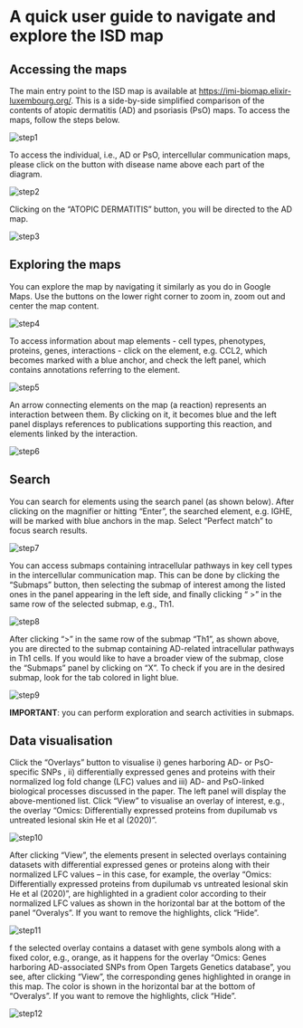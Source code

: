 # A quick user guide to navigate and explore the ISD map  

## Accessing the maps

The main entry point to the ISD map is available at https://imi-biomap.elixir-luxembourg.org/. This is a side-by-side simplified comparison of the contents of atopic dermatitis (AD) and psoriasis (PsO) maps. To access the maps, follow the steps below.




![step1](https://github.com/user-attachments/assets/f5cab09b-faf6-4d10-a367-d3928dce6c2d)



To access the individual, i.e., AD or PsO, intercellular communication maps, please click on the button with disease name above each part of the diagram.  

 ![step2](https://github.com/user-attachments/assets/3187aaaf-da58-41f7-97dd-c51387d516e6)


Clicking on the “ATOPIC DERMATITIS” button, you will be directed to the AD map. 

![step3](https://github.com/user-attachments/assets/9d284197-04e1-47b4-a53a-b3a1498a4b8b)





## Exploring the maps
You can explore the map by navigating it similarly as you do in Google Maps. Use the buttons on the lower right corner to zoom in, zoom out and center the map content.
 
![step4](https://github.com/user-attachments/assets/cc0e362b-a196-46b6-974b-640eb1ac9e63)


To access information about map elements - cell types, phenotypes, proteins, genes, interactions - click on the element, e.g. CCL2, which becomes marked with a blue anchor, and check the left panel, which contains annotations referring to the element.

 ![step5](https://github.com/user-attachments/assets/053df113-5608-47ac-b586-32695495e260)


An arrow connecting elements on the map (a reaction) represents an interaction between them. By clicking on it, it becomes blue and the left panel displays references to publications supporting this reaction, and elements linked by the interaction.

 ![step6](https://github.com/user-attachments/assets/baf2be09-f6c7-4b5a-9076-63032f0b2c05)


## Search
You can search for elements using the search panel (as shown below). After clicking on  the magnifier or hitting “Enter”, the searched element, e.g. IGHE, will be marked with blue anchors in the map. Select “Perfect match” to focus search results.  

![step7](https://github.com/user-attachments/assets/f838d8cd-bb85-4192-8d24-28755460ffc9)

 

You can access submaps containing intracellular pathways in key cell types in the intercellular communication map. This can be done by clicking the “Submaps” button, then selecting the submap of interest among the listed ones in the panel appearing in the left side, and finally clicking “ >” in the same row of the selected submap, e.g., Th1.	

 ![step8](https://github.com/user-attachments/assets/1ad57923-a2b3-45ae-8b97-011f89d256d2)


After clicking “>” in the same row of the submap “Th1”, as shown above, you are directed to the submap containing AD-related intracellular pathways in Th1 cells. If you would like to have a broader view of the submap, close the “Submaps” panel by clicking on “X”. To check if you are in the desired submap, look for the tab colored in light blue.

![step9](https://github.com/user-attachments/assets/27168a2c-a8ca-46db-a438-485210d22e12)

 
**IMPORTANT**: you can perform exploration and search activities in submaps.

## Data visualisation

Click the “Overlays” button to visualise i) genes harboring AD- or PsO-specific SNPs , ii) differentially expressed genes and proteins with their normalized log fold change (LFC) values and iii) AD- and PsO-linked biological processes discussed in the paper. The left panel will display the above-mentioned list. Click “View” to visualise an overlay of interest, e.g., the overlay “Omics: Differentially expressed proteins from dupilumab vs untreated lesional skin He et al (2020)”.

![step10](https://github.com/user-attachments/assets/46f2fd28-92d7-45d9-b457-837251327752)


After clicking “View”, the elements present in selected overlays containing datasets with differential expressed genes or proteins along with their normalized LFC values – in this case, for example, the overlay “Omics: Differentially expressed proteins from dupilumab vs untreated lesional skin He et al (2020)”, are highlighted in a gradient color according to their normalized LFC values as shown in the horizontal bar at the bottom of the panel “Overalys”. If you want to remove the highlights, click “Hide”.

 ![step11](https://github.com/user-attachments/assets/c95687ab-408b-4a56-8989-53f512340bf1)


f the selected overlay contains a dataset with gene symbols along with a fixed color, e.g., orange, as it happens for the overlay “Omics: Genes harboring AD-associated SNPs from Open Targets Genetics database”, you see, after clicking “View”, the corresponding genes highlighted in orange in this map. The color is shown in the horizontal bar at the bottom of “Overalys”. If you want to remove the highlights, click “Hide”.

![step12](https://github.com/user-attachments/assets/02627fea-4146-4378-987c-fdbcac221df1)

